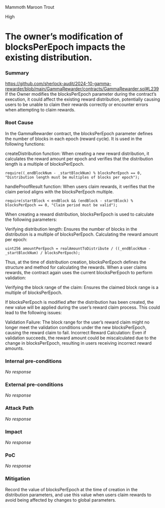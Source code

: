 Mammoth Maroon Trout

High

# The owner’s modification of blocksPerEpoch impacts the existing distribution.

### Summary

https://github.com/sherlock-audit/2024-10-gamma-rewarder/blob/main/GammaRewarder/contracts/GammaRewarder.sol#L239
If the Owner modifies the blocksPerEpoch parameter during the contract’s execution, it could affect the existing reward distribution, potentially causing users to be unable to claim their rewards correctly or encounter errors when attempting to claim rewards.


### Root Cause

In the GammaRewarder contract, the blocksPerEpoch parameter defines the number of blocks in each epoch (reward cycle). It is used in the following functions:

createDistribution function: When creating a new reward distribution, it calculates the reward amount per epoch and verifies that the distribution length is a multiple of blocksPerEpoch.
```solidity
require((_endBlockNum - _startBlockNum) % blocksPerEpoch == 0, "Distribution length must be multiples of blocks per epoch");
```
handleProofResult function: When users claim rewards, it verifies that the claim period aligns with the blocksPerEpoch multiple.
```solidity
require(startBlock < endBlock && (endBlock - startBlock) % blocksPerEpoch == 0, "Claim period must be valid");
```
When creating a reward distribution, blocksPerEpoch is used to calculate the following parameters:

Verifying distribution length: Ensures the number of blocks in the distribution is a multiple of blocksPerEpoch.
Calculating the reward amount per epoch:
```solidity
uint256 amountPerEpoch = realAmountToDistribute / ((_endBlockNum - _startBlockNum) / blocksPerEpoch);
```
Thus, at the time of distribution creation, blocksPerEpoch defines the structure and method for calculating the rewards.
When a user claims rewards, the contract again uses the current blocksPerEpoch to perform validation:

Verifying the block range of the claim: Ensures the claimed block range is a multiple of blocksPerEpoch.

If blocksPerEpoch is modified after the distribution has been created, the new value will be applied during the user’s reward claim process. This could lead to the following issues:

Validation Failure: The block range for the user’s reward claim might no longer meet the validation conditions under the new blocksPerEpoch, causing the reward claim to fail.
Incorrect Reward Calculation: Even if validation succeeds, the reward amount could be miscalculated due to the change in blocksPerEpoch, resulting in users receiving incorrect reward amounts.

### Internal pre-conditions

_No response_

### External pre-conditions

_No response_

### Attack Path

_No response_

### Impact

_No response_

### PoC

_No response_

### Mitigation

Record the value of blocksPerEpoch at the time of creation in the distribution parameters, and use this value when users claim rewards to avoid being affected by changes to global parameters.